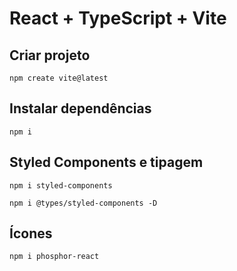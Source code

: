 # React + TypeScript + Vite

## Criar projeto 

`npm create vite@latest`

## Instalar dependências 

`npm i`

## Styled Components e tipagem

`npm i styled-components`

`npm i @types/styled-components -D`

## Ícones

`npm i phosphor-react`
